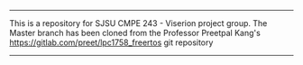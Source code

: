 -----------------------------------------------------------------------------
This is a repository for SJSU CMPE 243 - Viserion project group.
The Master branch has been cloned from the Professor Preetpal Kang's 
https://gitlab.com/preet/lpc1758_freertos git repository

-----------------------------------------------------------------------------
